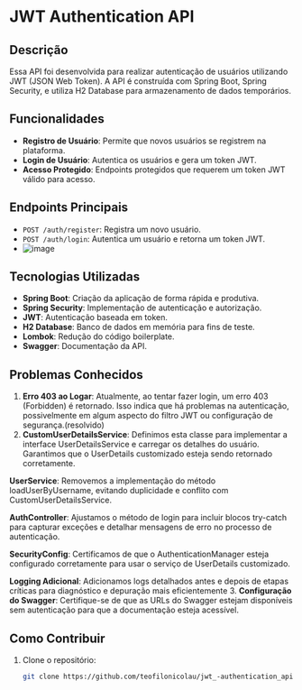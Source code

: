 # JWT Authentication API

## Descrição

Essa API foi desenvolvida para realizar autenticação de usuários utilizando JWT (JSON Web Token). A API é construída com Spring Boot, Spring Security, e utiliza H2 Database para armazenamento de dados temporários.

## Funcionalidades

- **Registro de Usuário**: Permite que novos usuários se registrem na plataforma.
- **Login de Usuário**: Autentica os usuários e gera um token JWT.
- **Acesso Protegido**: Endpoints protegidos que requerem um token JWT válido para acesso.

## Endpoints Principais

- `POST /auth/register`: Registra um novo usuário.
- `POST /auth/login`: Autentica um usuário e retorna um token JWT.
- ![image](https://github.com/user-attachments/assets/0bbfd331-d144-4fa8-9a72-75a3cf83f7fb)


## Tecnologias Utilizadas

- **Spring Boot**: Criação da aplicação de forma rápida e produtiva.
- **Spring Security**: Implementação de autenticação e autorização.
- **JWT**: Autenticação baseada em token.
- **H2 Database**: Banco de dados em memória para fins de teste.
- **Lombok**: Redução do código boilerplate.
- **Swagger**: Documentação da API.

## Problemas Conhecidos

1. **Erro 403 ao Logar**: Atualmente, ao tentar fazer login, um erro 403 (Forbidden) é retornado. Isso indica que há problemas na autenticação, possivelmente em algum aspecto do filtro JWT ou configuração de segurança.(resolvido)
2. **CustomUserDetailsService**: Definimos esta classe para implementar a interface UserDetailsService e carregar os detalhes do usuário. Garantimos que o UserDetails customizado esteja 
sendo retornado corretamente.

**UserService**: Removemos a implementação do método loadUserByUsername, evitando duplicidade e conflito com CustomUserDetailsService.

**AuthController**: Ajustamos o método de login para incluir blocos try-catch para capturar exceções e detalhar mensagens de erro no processo de autenticação.

**SecurityConfig**: Certificamos de que o AuthenticationManager esteja configurado corretamente para usar o serviço de UserDetails customizado.

**Logging Adicional**: Adicionamos logs detalhados antes e depois de etapas críticas para diagnóstico e depuração mais eficientemente
3. **Configuração do Swagger**: Certifique-se de que as URLs do Swagger estejam disponíveis sem autenticação para que a documentação esteja acessível.

## Como Contribuir

1. Clone o repositório:
   ```bash
   git clone https://github.com/teofilonicolau/jwt_-authentication_api.git
   ```
   
